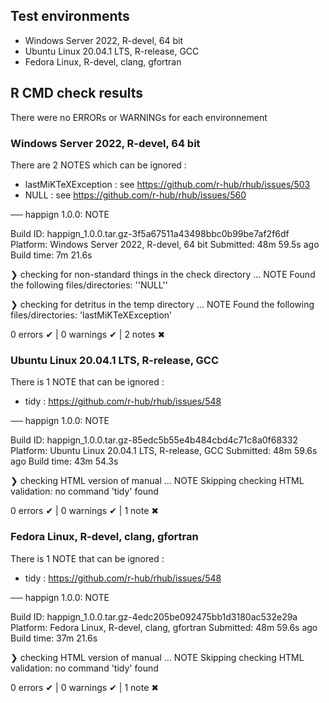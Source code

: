 ## Test environments

* Windows Server 2022, R-devel, 64 bit
* Ubuntu Linux 20.04.1 LTS, R-release, GCC
* Fedora Linux, R-devel, clang, gfortran

## R CMD check results

There were no ERRORs or WARNINGs for each environnement

### Windows Server 2022, R-devel, 64 bit

There are 2 NOTES which can be ignored :
- lastMiKTeXException : see https://github.com/r-hub/rhub/issues/503
- NULL : see https://github.com/r-hub/rhub/issues/560

── happign 1.0.0: NOTE

  Build ID:   happign_1.0.0.tar.gz-3f5a67511a43498bbc0b99be7af2f6df
  Platform:   Windows Server 2022, R-devel, 64 bit
  Submitted:  48m 59.5s ago
  Build time: 7m 21.6s

❯ checking for non-standard things in the check directory ... NOTE
  Found the following files/directories:
    ''NULL''

❯ checking for detritus in the temp directory ... NOTE
  Found the following files/directories:
    'lastMiKTeXException'

0 errors ✔ | 0 warnings ✔ | 2 notes ✖

### Ubuntu Linux 20.04.1 LTS, R-release, GCC

There is 1 NOTE that can be ignored :
- tidy : https://github.com/r-hub/rhub/issues/548

── happign 1.0.0: NOTE

  Build ID:   happign_1.0.0.tar.gz-85edc5b55e4b484cbd4c71c8a0f68332
  Platform:   Ubuntu Linux 20.04.1 LTS, R-release, GCC
  Submitted:  48m 59.6s ago
  Build time: 43m 54.3s

❯ checking HTML version of manual ... NOTE
  Skipping checking HTML validation: no command 'tidy' found

0 errors ✔ | 0 warnings ✔ | 1 note ✖

### Fedora Linux, R-devel, clang, gfortran

There is 1 NOTE that can be ignored :
- tidy : https://github.com/r-hub/rhub/issues/548

── happign 1.0.0: NOTE

  Build ID:   happign_1.0.0.tar.gz-4edc205be092475bb1d3180ac532e29a
  Platform:   Fedora Linux, R-devel, clang, gfortran
  Submitted:  48m 59.6s ago
  Build time: 37m 21.6s

❯ checking HTML version of manual ... NOTE
  Skipping checking HTML validation: no command 'tidy' found

0 errors ✔ | 0 warnings ✔ | 1 note ✖
